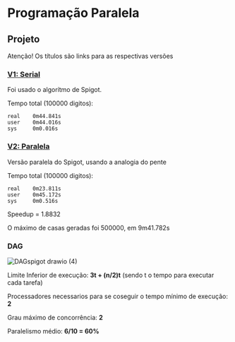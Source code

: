 # Programação Paralela
## Projeto

Atenção! Os títulos são links para as respectivas versões

### [V1: Serial](https://github.com/titoco3000/Paralela/blob/main/projeto/spigot/serial/main.c)

Foi usado o algorítmo de Spigot.

Tempo total (100000 digitos): 

    real    0m44.841s
    user    0m44.016s
    sys     0m0.016s

### [V2: Paralela](https://github.com/titoco3000/Paralela/blob/main/projeto/spigot/paralelo/main.c)

Versão paralela do Spigot, usando a analogia do pente

Tempo total (100000 digitos): 

    real    0m23.811s
    user    0m45.172s
    sys     0m0.516s
   
Speedup = 1.8832

O máximo de casas geradas foi 500000, em 9m41.782s
    
### DAG

![DAGspigot drawio (4)](https://github.com/titoco3000/Paralela/assets/28358812/5fdf1602-52c8-497e-a919-024eedd66c85)

Limite Inferior de execução:  **3t + (n/2)t** (sendo t o tempo para executar cada tarefa)

Processadores necessarios para se coseguir o tempo mínimo de execução: **2**

Grau máximo de concorrência: **2**

Paralelismo médio: **6/10 = 60%**
